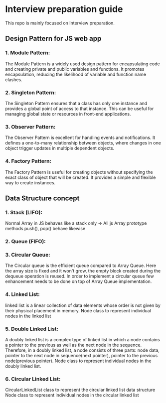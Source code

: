 # Interview preparation guide
This repo is mainly focused on Interview preparation.


## Design Pattern for JS web app

### 1. Module Pattern:
The Module Pattern is a widely used design pattern for encapsulating code and creating private and public variables and functions.
It promotes encapsulation, reducing the likelihood of variable and function name clashes.

### 2. Singleton Pattern:
The Singleton Pattern ensures that a class has only one instance and provides a global point of access to that instance.
This can be useful for managing global state or resources in front-end applications.

### 3. Observer Pattern:
The Observer Pattern is excellent for handling events and notifications.
It defines a one-to-many relationship between objects, where changes in one object trigger updates in multiple dependent objects.

### 4. Factory Pattern:
The Factory Pattern is useful for creating objects without specifying the exact class of object that will be created.
It provides a simple and flexible way to create instances.


## Data Structure concept

### 1. Stack (LIFO):
Normal Array in JS behaves like a stack only -> All js Array prototype methods push(), pop() behave likewise

### 2. Queue (FIFO):


###  3. Circular Queue:

The Circular queue is the efficient queue compared to Array Queue.
Here the array size is fixed and it won't grow, the empty block created during the dequeue operation is reused.
In order to implement a circular queue few enhancement needs to be done on top of Array Queue implementation.

### 4. Linked List:

linked list is a linear collection of data elements whose order is not given by their physical placement in memory.
Node class to represent individual nodes in the linked list

### 5. Double Linked List:

A doubly linked list is a complex type of linked list in which a node contains a pointer to the previous as well as the next node in the sequence.
Therefore, in a doubly linked list, a node consists of three parts: node data, pointer to the next node in sequence(next pointer), pointer to the previous node(previous pointer).
Node class to represent individual nodes in the doubly linked list.

### 6.  Circular Linked List:

CircularLinkedList class to represent the circular linked list data structure
Node class to represent individual nodes in the circular linked list



